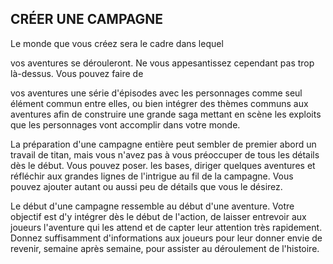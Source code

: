 ## CRÉER UNE CAMPAGNE


Le monde que vous créez sera le cadre dans lequel

vos aventures se dérouleront. Ne vous appesantissez
cependant pas trop là-dessus. Vous pouvez faire de

vos aventures une série d'épisodes avec les personnages
comme seul élément commun entre elles, ou bien intégrer
des thèmes communs aux aventures afin de construire
une grande saga mettant en scène les exploits que les
personnages vont accomplir dans votre monde.

La préparation d'une campagne entière peut sembler de
premier abord un travail de titan, mais vous n'avez pas à vous
préoccuper de tous les détails dès le début. Vous pouvez poser.
les bases, diriger quelques aventures et réfléchir aux grandes
lignes de l'intrigue au fil de la campagne. Vous pouvez ajouter
autant ou aussi peu de détails que vous le désirez.

Le début d'une campagne ressemble au début d'une
aventure. Votre objectif est d'y intégrer dès le début de
l'action, de laisser entrevoir aux joueurs l'aventure qui les
attend et de capter leur attention très rapidement. Donnez
suffisamment d'informations aux joueurs pour leur donner
envie de revenir, semaine après semaine, pour assister au
déroulement de l'histoire.
